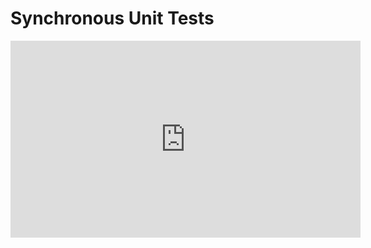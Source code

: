 # Synchronous Unit Tests

<iframe width="560" height="315" src="https://www.youtube.com/embed/0qFAHDxD7E8" frameborder="0" allow="autoplay; encrypted-media" allowfullscreen></iframe>
